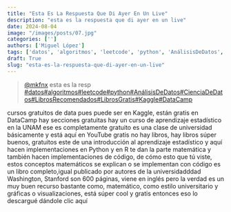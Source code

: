 ```yaml
---
title: "Esta Es La Respuesta Que Di Ayer En Un Live"
description: "esta es la respuesta que di ayer en un live"
date: 2024-08-04
image: "/images/posts/07.jpg"
categories: ['']
authors: ['Miguel López']
tags: ['datos', 'algoritmos', 'leetcode', 'python', 'AnálisisDeDatos', 'CienciaDeDatos', 'LibrosRecomendados', 'LibrosGratis', 'Kaggle', 'DataCamp']
draft: True
slug: "esta-es-la-respuesta-que-di-ayer-en-un-live"
---
```


<blockquote class="tiktok-embed" cite="{https://www.tiktok.com/@mkfnx/video/7389788034641726726}" data-video-id="7389788034641726726" style="max-width: 605px;min-width: 325px;" > <section> <a target="_blank" title="@mkfnx" href="https://www.tiktok.com/@mkfnx?refer=embed">@mkfnx</a> esta es la resp </section> <a title="datos" target="_blank" href="https://www.tiktok.com/tag/datos?refer=embed">#datos</a><a title="algoritmos" target="_blank" href="https://www.tiktok.com/tag/algoritmos?refer=embed">#algoritmos</a><a title="leetcode" target="_blank" href="https://www.tiktok.com/tag/leetcode?refer=embed">#leetcode</a><a title="python" target="_blank" href="https://www.tiktok.com/tag/python?refer=embed">#python</a><a title="AnálisisDeDatos" target="_blank" href="https://www.tiktok.com/tag/AnálisisDeDatos?refer=embed">#AnálisisDeDatos</a><a title="CienciaDeDatos" target="_blank" href="https://www.tiktok.com/tag/CienciaDeDatos?refer=embed">#CienciaDeDatos</a><a title="LibrosRecomendados" target="_blank" href="https://www.tiktok.com/tag/LibrosRecomendados?refer=embed">#LibrosRecomendados</a><a title="LibrosGratis" target="_blank" href="https://www.tiktok.com/tag/LibrosGratis?refer=embed">#LibrosGratis</a><a title="Kaggle" target="_blank" href="https://www.tiktok.com/tag/Kaggle?refer=embed">#Kaggle</a><a title="DataCamp" target="_blank" href="https://www.tiktok.com/tag/DataCamp?refer=embed">#DataCamp</a> </blockquote> <script async src="https://www.tiktok.com/embed.js"></script>

cursos gratuitos de data pues puede ser en Kaggle, están gratis en DataCamp hay secciones gratuitas hay un curso de aprendizaje estadístico en la UNAM ese es completamente gratuito es una clase de universidad básicamente y está aquí en YouTube gratis no hay libros, hay libros súper buenos, gratuitos este de una introducción al aprendizaje estadístico y aquí hacen implementaciones en Python y en R te dan la parte matemática y también  hacen implementaciones de código, de cómo esto que tú viste, estos conceptos matemáticos se explican o se implementan con código es un libro completo,igual publicado por autores de la universidadddad Washington, Stanford son 600 páginas, viene en inglés pero la verdad es un muy buen recurso bastante como, matemático, como estilo universitario y gráficas o visualizaciones, está súper cool y gratis entonces eso lo descargué dándole clic aquí 